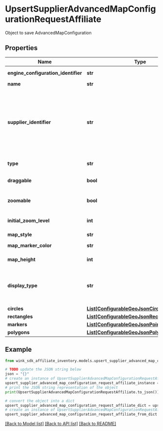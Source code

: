 # UpsertSupplierAdvancedMapConfigurationRequestAffiliate

Object to save AdvancedMapConfiguration

## Properties

Name | Type | Description | Notes
------------ | ------------- | ------------- | -------------
**engine_configuration_identifier** | **str** | Customization identifier | 
**name** | **str** | Name of map | 
**supplier_identifier** | **str** | Inventory type identifier. Either a single channel blocking identifier, a list identifier or a dynamic search identifier. | 
**type** | **str** | Type of blocking | 
**draggable** | **bool** | User can move around / pan the map | [default to True]
**zoomable** | **bool** | User can zoom in/out of the map | [default to True]
**initial_zoom_level** | **int** | Valid Google maps zoom level | 
**map_style** | **str** | Map style | 
**map_marker_color** | **str** | Map marker color | 
**map_height** | **int** | Map height in pixels | 
**display_type** | **str** | Indicate which initial values to display first on the front-facing card | [default to 'NATIVE']
**circles** | [**List[ConfigurableGeoJsonCircleAffiliate]**](ConfigurableGeoJsonCircleAffiliate.md) |  | [optional] 
**rectangles** | [**List[ConfigurableGeoJsonRectangleAffiliate]**](ConfigurableGeoJsonRectangleAffiliate.md) |  | [optional] 
**markers** | [**List[ConfigurableGeoJsonPointAffiliate]**](ConfigurableGeoJsonPointAffiliate.md) |  | [optional] 
**polygons** | [**List[ConfigurableGeoJsonPolygonAffiliate]**](ConfigurableGeoJsonPolygonAffiliate.md) |  | [optional] 

## Example

```python
from wink_sdk_affiliate_inventory.models.upsert_supplier_advanced_map_configuration_request_affiliate import UpsertSupplierAdvancedMapConfigurationRequestAffiliate

# TODO update the JSON string below
json = "{}"
# create an instance of UpsertSupplierAdvancedMapConfigurationRequestAffiliate from a JSON string
upsert_supplier_advanced_map_configuration_request_affiliate_instance = UpsertSupplierAdvancedMapConfigurationRequestAffiliate.from_json(json)
# print the JSON string representation of the object
print(UpsertSupplierAdvancedMapConfigurationRequestAffiliate.to_json())

# convert the object into a dict
upsert_supplier_advanced_map_configuration_request_affiliate_dict = upsert_supplier_advanced_map_configuration_request_affiliate_instance.to_dict()
# create an instance of UpsertSupplierAdvancedMapConfigurationRequestAffiliate from a dict
upsert_supplier_advanced_map_configuration_request_affiliate_from_dict = UpsertSupplierAdvancedMapConfigurationRequestAffiliate.from_dict(upsert_supplier_advanced_map_configuration_request_affiliate_dict)
```
[[Back to Model list]](../README.md#documentation-for-models) [[Back to API list]](../README.md#documentation-for-api-endpoints) [[Back to README]](../README.md)


